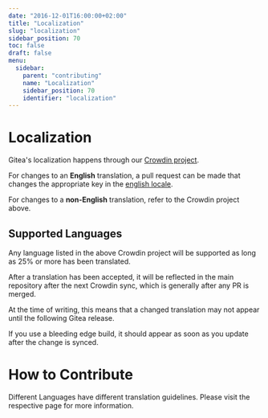 ```yaml
---
date: "2016-12-01T16:00:00+02:00"
title: "Localization"
slug: "localization"
sidebar_position: 70
toc: false
draft: false
menu:
  sidebar:
    parent: "contributing"
    name: "Localization"
    sidebar_position: 70
    identifier: "localization"
---
```


# Localization

Gitea's localization happens through our [Crowdin project](https://crowdin.com/project/gitea).

For changes to an **English** translation, a pull request can be made that changes the appropriate key in
the [english locale](https://github.com/go-gitea/gitea/blob/master/options/locale/locale_en-US.ini).

For changes to a **non-English** translation, refer to the Crowdin project above.

## Supported Languages

Any language listed in the above Crowdin project will be supported as long as 25% or more has been translated.

After a translation has been accepted, it will be reflected in the main repository after the next Crowdin sync, which is generally after any PR is merged.

At the time of writing, this means that a changed translation may not appear until the following Gitea release.

If you use a bleeding edge build, it should appear as soon as you update after the change is synced.

# How to Contribute

Different Languages have different translation guidelines. Please visit the respective page for more information.

